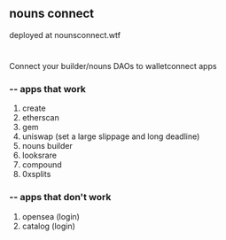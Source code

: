 ## nouns connect

deployed at nounsconnect.wtf
#


Connect your builder/nouns DAOs to walletconnect apps

### -- apps that work

1. create
2. etherscan
3. gem
4. uniswap (set a large slippage and long deadline)
5. nouns builder
6. looksrare
7. compound 
8. 0xsplits


### -- apps that don't work
1. opensea (login)
2. catalog (login)
